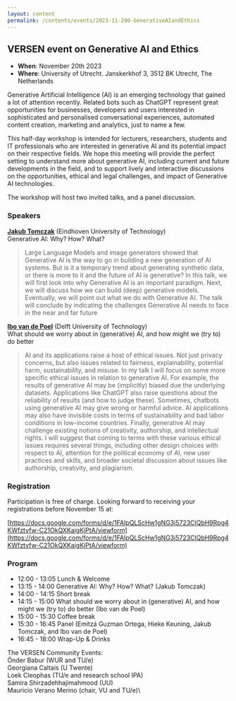 ```yaml
---
layout: content
permalink: /contents/events/2023-11-200-GenerativeAIandEthics
---
```


## VERSEN event on Generative AI and Ethics

* **When**: November 20th 2023
* **Where**: University of Utrecht. Janskerkhof 3, 3512 BK Utrecht, The Netherlands

Generative Artificial Intelligence (AI) is an emerging technology that gained a lot of attention recently. Related bots such as ChatGPT represent great opportunities for businesses, developers and users interested in sophisticated and personalised conversational experiences, automated content creation, marketing and analytics, just to name a few.

This half-day workshop is intended for lecturers, researchers, students and IT professionals who are interested in generative AI and its potential impact on their respective fields. We hope this meeting will provide the perfect setting to understand more about generative AI, including current and future developments in the field, and to support lively and interactive discussions on the opportunities, ethical and legal challenges, and impact of Generative AI technologies.

The workshop will host two invited talks, and a panel discussion.

### Speakers

**[Jakub Tomczak](https://jmtomczak.github.io/)** (Eindhoven University of Technology)\
Generative AI: Why? How? What?

> Large Language Models and image generators showed that Generative AI is the way to go in building a new generation of AI systems. But is it a temporary trend about generating synthetic data, or there is more to it and the future of AI is generative? In this talk, we will first look into why Generative AI is an important paradigm. Next, we will discuss how we can build (deep) generative models. Eventually, we will point out what we do with Generative AI. The talk will conclude by indicating the challenges Generative AI needs to face in the near and far future

**[Ibo van de Poel](https://www.tudelft.nl/staff/i.r.vandepoel/)** (Delft University of Technology)\
What should we worry about in (generative) AI, and how might we (try to) do better

> AI and its applications raise a host of ethical issues. Not just privacy concerns, but also issues related to fairness,  explainability, potential harm, sustainability, and misuse. In my talk I will focus on some more specific ethical issues in relation to generative AI. For example, the results of generative AI may be (implicitly) biased due the underlying datasets. Applications like ChatGPT also raise questions about the reliability of results (and how to judge these). Sometimes, chatbots using generative AI may give wrong or harmful advice. AI applications may also have invisible costs in terms of sustainability and bad labor conditions in low-income countries. Finally, generative AI may challenge existing notions of creativity, authorship, and intellectual rights. I will suggest that coming to terms with these various ethical issues requires several things, including other design choices with respect to AI, attention for the political economy of AI, new user practices and skills, and broader societal discussion about issues like authorship, creativity, and plagiarism.

### Registration

Participation is free of charge. Looking forward to receiving your registrations before November 15 at:

[https://docs.google.com/forms/d/e/1FAIpQLScHw1gNG3j5723ClQbH9Rpg4KWfztvfw-C21OkQXKaigKjPtA/viewform](https://docs.google.com/forms/d/e/1FAIpQLScHw1gNG3j5723ClQbH9Rpg4KWfztvfw-C21OkQXKaigKjPtA/viewform)

 
### Program

* 12:00 - 13:05    Lunch & Welcome
* 13:15 - 14:00    Generative AI: Why? How? What? (Jakub Tomczak)
* 14:00 - 14:15    Short break
* 14:15 - 15:00    What should we worry about in (generative) AI, and how might we (try to) do better (Ibo van de Poel)
* 15:00 - 15:30    Coffee break
* 15:30 - 16:45    Panel (Emitzá Guzman Ortega, Hieke Keuning, Jakub Tomczak, and Ibo van de Poel)
* 16:45 - 18:00    Wrap-Up &  Drinks

The VERSEN Community Events:\
Önder Babur (WUR and TU/e)\
Georgiana Caltais (U Twente)\
Loek Cleophas (TU/e and research school IPA)\
Samira Shirzadehhajimahmood (UU)\
Mauricio Verano Merino (chair, VU and TU/e)\
